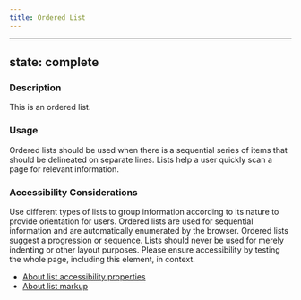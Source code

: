 ```yaml
---
title: Ordered List
---
```


---
state: complete
---

### Description
This is an ordered list.

### Usage
Ordered lists should be used when there is a sequential series of items that should be delineated on separate lines. Lists help a user quickly scan a page for relevant information.

### Accessibility Considerations
Use different types of lists to group information according to its nature to provide orientation for users. Ordered lists are used for sequential information and are automatically enumerated by the browser. Ordered lists suggest a progression or sequence. Lists should never be used for merely indenting or other layout purposes. Please ensure accessibility by testing the whole page, including this element, in context.

* <a href="http://webaim.org/techniques/semanticstructure/#lists">About list accessibility properties</a> 
* <a href="https://www.w3schools.com/tags/tag_li.asp">About list markup</a>

<!-- ### SEO Considerations
This section is left intentionally blank and is for future consideration.

### Technical Considerations
Anything special technical-wise will be shared here. -->
